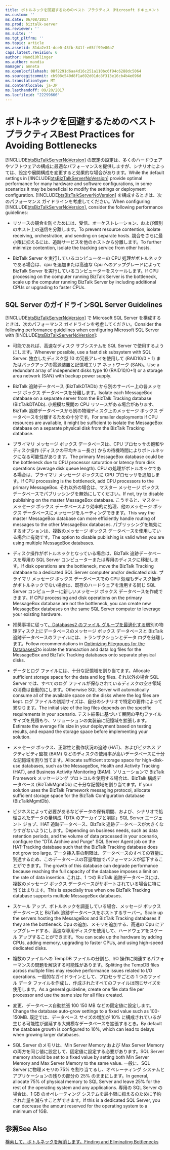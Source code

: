 ```yaml
---
title: ボトルネックを回避するためのベスト プラクティス |Microsoft ドキュメント
ms.custom: ''
ms.date: 06/08/2017
ms.prod: biztalk-server
ms.reviewer: ''
ms.suite: ''
ms.tgt_pltfrm: ''
ms.topic: article
ms.assetid: 81da2e31-dce0-43fb-841f-e65ff99e80a7
caps.latest.revision: 6
author: MandiOhlinger
ms.author: mandia
manager: anneta
ms.openlocfilehash: 08f2291d6aa4d16c251a110bc6f94c6288dc5064
ms.sourcegitcommit: cb908c540d8f1a692d01dc8f313e16cb4b4e696d
ms.translationtype: MT
ms.contentlocale: ja-JP
ms.lasthandoff: 09/20/2017
ms.locfileid: "22299666"
---
```

# <a name="best-practices-for-avoiding-bottlenecks"></a><span data-ttu-id="fb8fa-102">ボトルネックを回避するためのベスト プラクティス</span><span class="sxs-lookup"><span data-stu-id="fb8fa-102">Best Practices for Avoiding Bottlenecks</span></span>
<span data-ttu-id="fb8fa-103">[!INCLUDE[btsBizTalkServerNoVersion](../includes/btsbiztalkservernoversion-md.md)] の既定の設定は、多くのハードウェアやソフトウェアの構成に最適なパフォーマンスを提供しますが、シナリオによっては、設定や展開構成を変更すると効果的な場合があります。</span><span class="sxs-lookup"><span data-stu-id="fb8fa-103">While the default settings in [!INCLUDE[btsBizTalkServerNoVersion](../includes/btsbiztalkservernoversion-md.md)] provide optimal performance for many hardware and software configurations, in some scenarios it may be beneficial to modify the settings or deployment configuration.</span></span> <span data-ttu-id="fb8fa-104">[!INCLUDE[btsBizTalkServerNoVersion](../includes/btsbiztalkservernoversion-md.md)] を構成するときは、次のパフォーマンス ガイドラインを考慮してください。</span><span class="sxs-lookup"><span data-stu-id="fb8fa-104">When configuring [!INCLUDE[btsBizTalkServerNoVersion](../includes/btsbiztalkservernoversion-md.md)], consider the following performance guidelines:</span></span>  
  
-   <span data-ttu-id="fb8fa-105">リソースの競合を防ぐためには、受信、オーケストレーション、および個別のホスト上の送信を分離します。</span><span class="sxs-lookup"><span data-stu-id="fb8fa-105">To prevent resource contention, isolate receiving, orchestration, and sending on separate hosts.</span></span> <span data-ttu-id="fb8fa-106">競合をさらに最小限に抑えるには、追跡サービスを他のホストから分離します。</span><span class="sxs-lookup"><span data-stu-id="fb8fa-106">To further minimize contention, isolate the tracking service from other hosts.</span></span>  
  
-   <span data-ttu-id="fb8fa-107">BizTalk Server を実行しているコンピューターの CPU 処理がボトルネックである場合は、cpu を追加または高速な Cpu へのアップグレードによって BizTalk Server を実行しているコンピューターをスケールします。</span><span class="sxs-lookup"><span data-stu-id="fb8fa-107">If CPU processing on the computer running BizTalk Server is the bottleneck, scale up the computer running BizTalk Server by including additional CPUs or upgrading to faster CPUs.</span></span>  
  
## <a name="sql-server-guidelines"></a><span data-ttu-id="fb8fa-108">SQL Server のガイドライン</span><span class="sxs-lookup"><span data-stu-id="fb8fa-108">SQL Server Guidelines</span></span>  
 <span data-ttu-id="fb8fa-109">[!INCLUDE[btsBizTalkServerNoVersion](../includes/btsbiztalkservernoversion-md.md)] で Microsoft SQL Server を構成するときは、次のパフォーマンス ガイドラインを考慮してください。</span><span class="sxs-lookup"><span data-stu-id="fb8fa-109">Consider the following performance guidelines when configuring Microsoft SQL Server with [!INCLUDE[btsBizTalkServerNoVersion](../includes/btsbiztalkservernoversion-md.md)]:</span></span>  
  
-   <span data-ttu-id="fb8fa-110">可能であれば、高速なディスク サブシステムを SQL Server で使用するようにします。</span><span class="sxs-lookup"><span data-stu-id="fb8fa-110">Whenever possible, use a fast disk subsystem with SQL Server.</span></span> <span data-ttu-id="fb8fa-111">独立したディスク型 10 の冗長アレイを使用して (RAID10/0 + 1) またはバックアップの電源装置と記憶域エリア ネットワーク (SAN)。</span><span class="sxs-lookup"><span data-stu-id="fb8fa-111">Use a redundant array of independent disks type 10 (RAID10/0+1) or a storage area network (SAN) with backup power supply.</span></span>  
  
-   <span data-ttu-id="fb8fa-112">BizTalk 追跡データベース (BizTalkDTADb) から別のサーバー上の各メッセージ ボックス データベースを分離します。</span><span class="sxs-lookup"><span data-stu-id="fb8fa-112">Isolate each MessageBox database on a separate server from the BizTalk Tracking database (BizTalkDTADb).</span></span> <span data-ttu-id="fb8fa-113">小規模な展開の CPU リソースがある場合があります、BizTalk 追跡データベースから別の物理ディスク上のメッセージ ボックス データベースを分離するための十分です。</span><span class="sxs-lookup"><span data-stu-id="fb8fa-113">For smaller deployments if CPU resources are available, it might be sufficient to isolate the MessageBox database on a separate physical disk from the BizTalk Tracking database.</span></span>  
  
-   <span data-ttu-id="fb8fa-114">プライマリ メッセージ ボックス データベースは、CPU プロセッサの飽和やディスク操作 (ディスクの平均キュー長さ) からの待機時間によりボトルネックになる可能性があります。</span><span class="sxs-lookup"><span data-stu-id="fb8fa-114">The primary MessageBox database could be the bottleneck due to CPU processor saturation or latency from disk operations (average disk queue length).</span></span> <span data-ttu-id="fb8fa-115">CPU の処理がボトルネックである場合は、プライマリ メッセージ ボックスに CPU プロセッサを追加します。</span><span class="sxs-lookup"><span data-stu-id="fb8fa-115">If CPU processing is the bottleneck, add CPU processors to the primary MessageBox.</span></span> <span data-ttu-id="fb8fa-116">それ以外の場合は、マスター メッセージ ボックス データベースでパブリッシングを無効にしてください。</span><span class="sxs-lookup"><span data-stu-id="fb8fa-116">If not, try to disable publishing on the master MessageBox database.</span></span> <span data-ttu-id="fb8fa-117">こうすると、マスター メッセージ ボックス データベースより効率的に処理、他のメッセージ ボックス データベースにメッセージをルーティングできます。</span><span class="sxs-lookup"><span data-stu-id="fb8fa-117">This way the master MessageBox database can more efficiently handle routing of messages to the other MessageBox databases.</span></span> <span data-ttu-id="fb8fa-118">パブリッシングを無効にするオプションは、複数のメッセージ ボックス データベースを使用している場合に有効です。</span><span class="sxs-lookup"><span data-stu-id="fb8fa-118">The option to disable publishing is valid when you are using multiple MessageBox databases.</span></span>  
  
-   <span data-ttu-id="fb8fa-119">ディスク操作がボトルネックとなっている場合は、BizTalk 追跡データベースを専用の SQL Server コンピューターまたは専用のディスクに移動します。</span><span class="sxs-lookup"><span data-stu-id="fb8fa-119">If disk operations are the bottleneck, move the BizTalk Tracking database to a dedicated SQL Server computer and/or dedicated disk.</span></span> <span data-ttu-id="fb8fa-120">プライマリ メッセージ ボックス データベースでの CPU 処理もディスク操作がボトルネックでない場合は、既存のハードウェアを活用する同じ SQL Server コンピューターに新しいメッセージ ボックス データベースを作成できます。</span><span class="sxs-lookup"><span data-stu-id="fb8fa-120">If CPU processing and disk operations on the primary MessageBox database are not the bottleneck, you can create new MessageBox databases on the same SQL Server computer to leverage your existing hardware.</span></span>  
  
-   <span data-ttu-id="fb8fa-121">推奨事項に従って[、Databases2 のファイル グループを最適化する](../technical-guides/optimizing-filegroups-for-the-databases2.md)個別の物理ディスク上にデータベースのメッセージ ボックス データベースと BizTalk 追跡データベースのファイルには、トランザクションとデータ ログを分離します。</span><span class="sxs-lookup"><span data-stu-id="fb8fa-121">Follow recommendations in [Optimizing Filegroups for the Databases2](../technical-guides/optimizing-filegroups-for-the-databases2.md)to isolate the transaction and data log files for the MessageBox and BizTalk Tracking databases onto separate physical disks.</span></span>  
  
-   <span data-ttu-id="fb8fa-122">データとログ ファイルには、十分な記憶域を割り当てます。</span><span class="sxs-lookup"><span data-stu-id="fb8fa-122">Allocate sufficient storage space for the data and log files.</span></span> <span data-ttu-id="fb8fa-123">それ以外の場合 SQL Server では、すべてのログ ファイルが保存されているディスクの空き領域の消費は自動的にします。</span><span class="sxs-lookup"><span data-stu-id="fb8fa-123">Otherwise SQL Server will automatically consume all of the available space on the disks where the log files are kept.</span></span> <span data-ttu-id="fb8fa-124">ログ ファイルの初期サイズは、自分のシナリオで特定の要件によって異なります。</span><span class="sxs-lookup"><span data-stu-id="fb8fa-124">The initial size of the log files depends on the specific requirements in your scenario.</span></span> <span data-ttu-id="fb8fa-125">テスト結果に基づいて展開の平均ファイル サイズを見積もり、ソリューションの実装前に記憶域を拡張します。</span><span class="sxs-lookup"><span data-stu-id="fb8fa-125">Estimate the average file size in your deployment based on testing results, and expand the storage space before implementing your solution.</span></span>  
  
-   <span data-ttu-id="fb8fa-126">メッセージ ボックス、正常性と動作状況の追跡 (HAT)、およびビジネス アクティビティ監視 (BAM) などのディスクの使用率が高いデータベースに十分な記憶域を割り当てます。</span><span class="sxs-lookup"><span data-stu-id="fb8fa-126">Allocate sufficient storage space for high-disk-use databases, such as the MessageBox, Health and Activity Tracking (HAT), and Business Activity Monitoring (BAM).</span></span> <span data-ttu-id="fb8fa-127">ソリューションで BizTalk Framework メッセージング プロトコルを使用する場合は、BizTalk 構成データベース (BizTalkMgmtDb) に十分な記憶域を割り当てます。</span><span class="sxs-lookup"><span data-stu-id="fb8fa-127">If your solution uses the BizTalk Framework messaging protocol, allocate sufficient storage space for the BizTalk Configuration database (BizTalkMgmtDb).</span></span>  
  
-   <span data-ttu-id="fb8fa-128">ビジネスによって必要があるなどデータの保有期間、および、シナリオで処理されたデータの量構成「DTA のアーカイブと削除」SQL Server エージェント ジョブ、HAT 追跡データベース、BizTalk 追跡データベースが大きくなりすぎないようにします。</span><span class="sxs-lookup"><span data-stu-id="fb8fa-128">Depending on business needs, such as data retention periods, and the volume of data processed in your scenario, configure the "DTA Archive and Purge" SQL Server Agent job on the HAT-Tracking database such that the BizTalk Tracking database does not grow too large.</span></span> <span data-ttu-id="fb8fa-129">データ挿入率の制限は、データベースのすべての容量に到達するため、このデータベースの容量増加でパフォーマンスが低下することができます。</span><span class="sxs-lookup"><span data-stu-id="fb8fa-129">The growth of this database can degrade performance because reaching the full capacity of the database imposes a limit on the rate of data insertion.</span></span> <span data-ttu-id="fb8fa-130">これは、1 つの BizTalk 追跡データベースには、複数のメッセージ ボックス データベースがサポートされている場合に特に当てはまります。</span><span class="sxs-lookup"><span data-stu-id="fb8fa-130">This is especially true when one BizTalk Tracking database supports multiple MessageBox databases.</span></span>  
  
-   <span data-ttu-id="fb8fa-131">スケール アップ、ボトルネックを調査している場合、メッセージ ボックス データベースと BizTalk 追跡データベースをホストするサーバー。</span><span class="sxs-lookup"><span data-stu-id="fb8fa-131">Scale up the servers hosting the MessageBox and BizTalk Tracking databases if they are the bottleneck.</span></span> <span data-ttu-id="fb8fa-132">Cpu の追加、メモリを追加する、高速の Cpu にアップグレードする、高速な専用ディスクを使用して、ハードウェアをスケール アップすることができます。</span><span class="sxs-lookup"><span data-stu-id="fb8fa-132">You can scale up the hardware by adding CPUs, adding memory, upgrading to faster CPUs, and using high-speed dedicated disks.</span></span>  
  
-   <span data-ttu-id="fb8fa-133">複数のファイルへの TempDB ファイルの分割と、I/O 操作に関連するパフォーマンスの問題を解決する可能性があります。</span><span class="sxs-lookup"><span data-stu-id="fb8fa-133">Splitting the TempDB files across multiple files may resolve performance issues related to I/O operations.</span></span> <span data-ttu-id="fb8fa-134">一般的なガイドラインとして、プロセッサごとの 1 つのファイル データ ファイルを作成し、作成されたすべてのファイルは同じサイズを使用します。</span><span class="sxs-lookup"><span data-stu-id="fb8fa-134">As a general guideline, create one file data file per processor and use the same size for all files created.</span></span>  
  
-   <span data-ttu-id="fb8fa-135">変更、データベース自動拡張 100 150 MB などの固定値に設定します。</span><span class="sxs-lookup"><span data-stu-id="fb8fa-135">Change the database auto-grow settings to a fixed value such as 100-150MB.</span></span> <span data-ttu-id="fb8fa-136">既定では、データベース サイズの増加が 10% に構成されているが生じる可能性が遅延する大規模なデータベースを拡張するとき。</span><span class="sxs-lookup"><span data-stu-id="fb8fa-136">By default the database growth is configured to 10%, which can lead to delays when growing larger databases.</span></span>  
  
-   <span data-ttu-id="fb8fa-137">SQL Server のメモリは、Min Server Memory および Max Server Memory の両方を同じ値に設定して、固定値に設定する必要があります。</span><span class="sxs-lookup"><span data-stu-id="fb8fa-137">SQL Server memory should be set to a fixed value by setting both Min Server Memory and Max Server Memory to the same value.</span></span> <span data-ttu-id="fb8fa-138">一般に、SQL Server に物理メモリの 75% を割り当てるし、オペレーティング システムとアプリケーションの残りの部分の 25% のままにします。</span><span class="sxs-lookup"><span data-stu-id="fb8fa-138">In general, allocate 75% of physical memory to SQL Server and leave 25% for the rest of the operating system and any applications.</span></span> <span data-ttu-id="fb8fa-139">専用の SQL Server の場合は、1 GB のオペレーティング システムを最小限に抑えるのために予約された量を減らすことができます。</span><span class="sxs-lookup"><span data-stu-id="fb8fa-139">If this is a dedicated SQL Server, you can decrease the amount reserved for the operating system to a minimum of 1GB.</span></span>  
  
## <a name="see-also"></a><span data-ttu-id="fb8fa-140">参照</span><span class="sxs-lookup"><span data-stu-id="fb8fa-140">See Also</span></span>  
 [<span data-ttu-id="fb8fa-141">検索して、ボトルネックを解消します。</span><span class="sxs-lookup"><span data-stu-id="fb8fa-141">Finding and Eliminating Bottlenecks</span></span>](../technical-guides/finding-and-eliminating-bottlenecks.md)